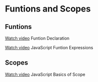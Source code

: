 # Funtions and Scopes

## Funtions
[Watch video](https://www.youtube.com/watch?v=yPJCFWLd23o) Funtion Declaration 

[Watch video](https://www.youtube.com/watch?v=Wggcy2oKV3E) JavaScript Funtion Expressions

## Scopes

[Watch video](https://www.youtube.com/watch?v=wCijt0OjnHc) JavaScript Basics of Scope
